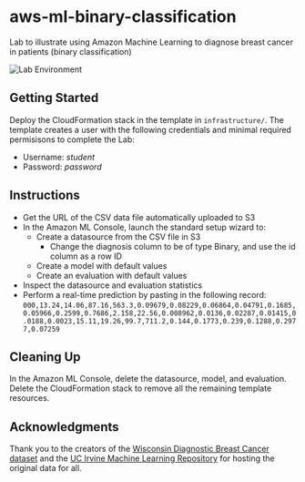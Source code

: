# aws-ml-binary-classification
Lab to illustrate using Amazon Machine Learning to diagnose breast cancer in patients (binary classification)

![Lab Environment](https://user-images.githubusercontent.com/3911650/33621769-23e78db4-d9a9-11e7-87ae-a6ba7ee1bd71.png)

## Getting Started
Deploy the CloudFormation stack in the template in `infrastructure/`. The template creates a user with the following credentials and minimal required permisisons to complete the Lab:
- Username: _student_
- Password: _password_

## Instructions
- Get the URL of the CSV data file automatically uploaded to S3
- In the Amazon ML Console, launch the standard setup wizard to:
    - Create a datasource from the CSV file in S3
        - Change the diagnosis column to be of type Binary, and use the id column as a row ID
    - Create a model with default values
    - Create an evaluation with default values
- Inspect the datasource and evaluation statistics
- Perform a real-time prediction by pasting in the following record: `000,13.24,14.06,87.16,563.3,0.09679,0.08229,0.06864,0.04791,0.1685,0.05966,0.2599,0.7686,2.158,22.56,0.008962,0.0136,0.02287,0.01415,0.0188,0.0023,15.11,19.26,99.7,711.2,0.144,0.1773,0.239,0.1288,0.2977,0.07259`

## Cleaning Up
In the Amazon ML Console, delete the datasource, model, and evaluation. Delete the CloudFormation stack to remove all the remaining template resources.

## Acknowledgments
Thank you to the creators of the [Wisconsin Diagnostic Breast Cancer dataset](https://archive.ics.uci.edu/ml/datasets/Breast+Cancer+Wisconsin+%28Diagnostic%29) and the [UC Irvine Machine Learning Repository](https://archive.ics.uci.edu/ml/index.php) for hosting the original data for all.